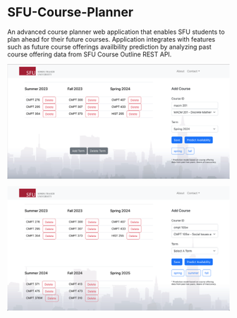 # SFU-Course-Planner

An advanced course planner web application that enables SFU students to plan ahead for their future courses. Application integrates with features such as future course offerings availbility prediction by analyzing past course offering data from SFU Course Outline REST API.

![FOTP](./frontend/src/assets/demo1.png)

![FOTP](./frontend/src/assets/demo2.png)

